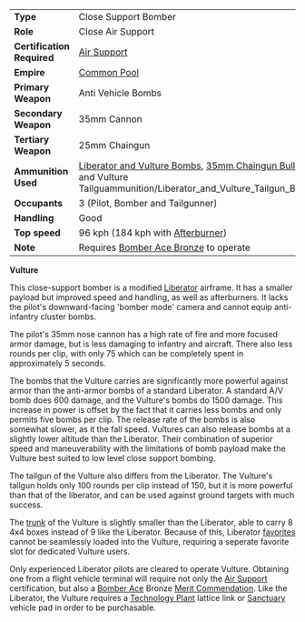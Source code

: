 |                            |                                                                                                                                                                                                                                                |
| -------------------------- | ---------------------------------------------------------------------------------------------------------------------------------------------------------------------------------------------------------------------------------------------- |
| **Type**                   | Close Support Bomber                                                                                                                                                                                                                           |
| **Role**                   | Close Air Support                                                                                                                                                                                                                              |
| **Certification Required** | [Air Support](../certifications/Air_Support.md)                                                                                                                                                                                                |
| **Empire**                 | [Common Pool](../terminology/Common_Pool.md)                                                                                                                                                                                                   |
| **Primary Weapon**         | Anti Vehicle Bombs                                                                                                                                                                                                                             |
| **Secondary Weapon**       | 35mm Cannon                                                                                                                                                                                                                                    |
| **Tertiary Weapon**        | 25mm Chaingun                                                                                                                                                                                                                                  |
| **Ammunition Used**        | [Liberator and Vulture Bombs](../ammunition/Liberator_and_Vulture_Bombs.md), [35mm Chaingun Bullets](../ammunition/35mm_Chaingun_Bullets.md), and [Liberator and Vulture Tailguammunition/Liberator_and_Vulture_Tailgun_Bullets.md_Bullets.md) |
| **Occupants**              | 3 (Pilot, Bomber and Tailgunner)                                                                                                                                                                                                               |
| **Handling**               | Good                                                                                                                                                                                                                                           |
| **Top speed**              | 96 kph (184 kph with [Afterburner](../terminology/Afterburner.md))                                                                                                                                                                             |
| **Note**                   | Requires [Bomber Ace Bronze](../merits/Bomber_Ace.md) to operate                                                                                                                                                                               |

**Vulture**

This close-support bomber is a modified [Liberator](Liberator.md) airframe. It
has a smaller payload but improved speed and handling, as well as afterburners.
It lacks the pilot's downward-facing 'bomber mode' camera and cannot equip
anti-infantry cluster bombs.

The pilot's 35mm nose cannon has a high rate of fire and more focused armor
damage, but is less damaging to infantry and aircraft. There also less rounds
per clip, with only 75 which can be completely spent in approximately 5 seconds.

The bombs that the Vulture carries are significantly more powerful against armor
than the anti-armor bombs of a standard Liberator. A standard A/V bomb does 600
damage, and the Vulture's bombs do 1500 damage. This increase in power is offset
by the fact that it carries less bombs and only permits five bombs per clip. The
release rate of the bombs is also somewhat slower, as it the fall speed.
Vultures can also release bombs at a slightly lower altitude than the Liberator.
Their combination of superior speed and maneuverability with the limitations of
bomb payload make the Vulture best suited to low level close support bombing.

The tailgun of the Vulture also differs from the Liberator. The Vulture's
tailgun holds only 100 rounds per clip instead of 150, but it is more powerful
than that of the liberator, and can be used against ground targets with much
success.

The [trunk](../terminology/Trunk.md) of the Vulture is slightly smaller than the
Liberator, able to carry 8 4x4 boxes instead of 9 like the Liberator. Because of
this, Liberator [favorites](../etc/Favorites.md) cannot be seamlessly loaded
into the Vulture, requiring a seperate favorite slot for dedicated Vulture
users.

Only experienced Liberator pilots are cleared to operate Vulture. Obtaining one
from a flight vehicle terminal will require not only the
[Air Support](../certifications/Air_Support.md) certification, but also a
[Bomber Ace](../merits/Bomber_Ace.md) Bronze
[Merit Commendation](../merits/Merit_Commendations.md). Like the Liberator, the
Vulture requires a [Technology Plant](../locations/Technology_Plant.md) lattice
link or [Sanctuary](../locations/Sanctuary.md) vehicle pad in order to be
purchasable.
